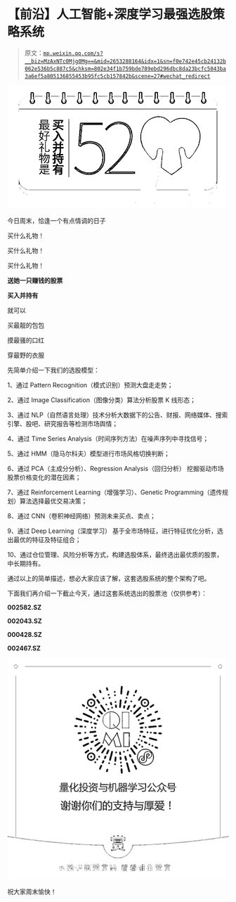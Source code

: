 # 【前沿】人工智能+深度学习最强选股策略系统

> 原文：[`mp.weixin.qq.com/s?__biz=MzAxNTc0Mjg0Mg==&mid=2653288164&idx=1&sn=f0e742e45cb24132b062e536b5c887c5&chksm=802e34f1b759bde789ebd296dbc8da23bcfc5043ba3a6ef5a805136855453b95fc5cb157842b&scene=27#wechat_redirect`](http://mp.weixin.qq.com/s?__biz=MzAxNTc0Mjg0Mg==&mid=2653288164&idx=1&sn=f0e742e45cb24132b062e536b5c887c5&chksm=802e34f1b759bde789ebd296dbc8da23bcfc5043ba3a6ef5a805136855453b95fc5cb157842b&scene=27#wechat_redirect)

![](img/488451bc85f7212db5efe9727b33ebb6.png)

今日周末，恰逢一个有点情调的日子

买什么礼物！

买什么礼物！

买什么礼物！

**送她一只赚钱的股票**

**买入并持有**

就可以

买最靓的包包

摸最骚的口红

穿最野的衣服

先简单介绍一下我们的选股模型：

1、通过 Pattern Recognition（模式识别）预测大盘走走势；

2、通过 Image Classification（图像分类）算法分析股票 K 线形态； 

3、通过 NLP（自然语言处理）技术分析大数据下的公告、财报、网络媒体、搜索引擎、股吧、研究报告等检测市场舆情；

4、通过 Time Series Analysis（时间序列方法）在噪声序列中寻找信号；

5、通过 HMM（隐马尔科夫）模型进行市场风格切换判断；

6、通过 PCA（主成分分析）、Regression Analysis（回归分析） 挖掘驱动市场股票价格变化的潜在因素；

7、通过 Reinforcement Learning（增强学习）、Genetic Programming（遗传规划）算法选择最优交易决策；

8、通过 CNN（卷积神经网络）预测未来买点、卖点；

9、通过 Deep Learning（深度学习） 基于全市场特征，进行特征优化分析，选出最优的特征及特征组合；

10、通过仓位管理、风险分析等方式，构建选股体系，最终选出最优质的股票，中长期持有。

通过以上的简单描述，想必大家应该了解，这套选股系统的整个架构了吧。

下面我们再介绍一下截止今天，通过这套系统选出的股票池（仅供参考）：

**002582.SZ**

**002043.SZ**

**000428.SZ**

**002467.SZ**

![](img/c0246baae45a92ba9712d6f5050f317a.png)

祝大家周末愉快！
